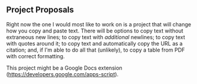 ## Project Proposals

Right now the one I would most like to work on is a project that will change how you copy and paste text. There will be options to copy text without extraneous new lines; to copy text with *additional* newlines; to copy text with quotes around it; to copy text and automatically copy the URL as a citation; and, if I'm able to do all that (unlikely), to copy a table from PDF with correct formatting. 

This project might be a Google Docs extension (https://developers.google.com/apps-script).